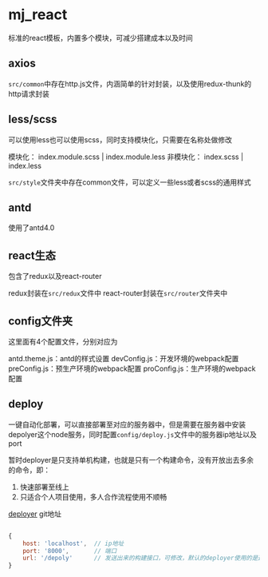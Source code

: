 # mj_react

标准的react模板，内置多个模块，可减少搭建成本以及时间

## axios

`src/common`中存在http.js文件，内涵简单的针对封装，以及使用redux-thunk的http请求封装

## less/scss

可以使用less也可以使用scss，同时支持模块化，只需要在名称处做修改

模块化： index.module.scss | index.module.less
非模块化： index.scss | index.less

`src/style`文件夹中存在common文件，可以定义一些less或者scss的通用样式

## antd

使用了antd4.0

## react生态

包含了redux以及react-router

redux封装在`src/redux`文件中
react-router封装在`src/router`文件夹中

## config文件夹

这里面有4个配置文件，分别对应为

antd.theme.js：antd的样式设置
devConfig.js：开发环境的webpack配置
preConfig.js：预生产环境的webpack配置
proConfig.js：生产环境的webpack配置

## deploy

一键自动化部署，可以直接部署至对应的服务器中，但是需要在服务器中安装depolyer这个node服务，同时配置`config/deploy.js`文件中的服务器ip地址以及port

暂时deployer是只支持单机构建，也就是只有一个构建命令，没有开放出去多余的命令，即：

1. 快速部署至线上
2. 只适合个人项目使用，多人合作流程使用不顺畅

[deployer](https://github.com/HuskyToMa/depolyer) git地址

```javascript

{
    host: 'localhost',  // ip地址
    port: '8000',       // 端口
    url: '/depoly'      // 发送出来的构建接口，可修改，默认的deployer使用的是这个参数
}

```
